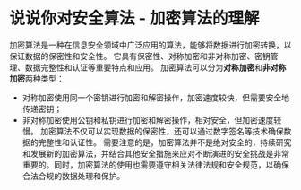 # 说说你对安全算法 - 加密算法的理解
加密算法是一种在信息安全领域中广泛应用的算法，能够将数据进行加密转换，以保证数据的保密性和安全性。
它具有保密性、对称加密和非对称加密、密钥管理、数据完整性和认证等重要特点和应用。
加密算法可以分为**对称加密**和**非对称加密**两种类型：
+ 对称加密使用同一个密钥进行加密和解密操作，加密速度较快，但需要安全地传递密钥；
+ 非对称加密使用公钥和私钥进行加密和解密操作，相对安全，但加密速度较慢。
加密算法不仅可以实现数据的保密性，还可以通过数字签名等技术确保数据的完整性和认证性。
需要注意的是，加密算法并不是绝对安全的，持续研究和发展新的加密算法，并结合其他安全措施来应对不断演进的安全挑战是非常重要的。同时，加密算法的使用也需要遵守相关法律法规和安全规范，以确保合法合规的数据处理和保护。
